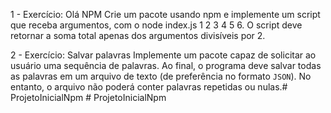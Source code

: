 1 - Exercício: Olá NPM
Crie um pacote usando npm e implemente um script que receba argumentos, com o node 
index.js 1 2 3 4 5 6. O script deve retornar a soma total apenas dos argumentos divisíveis 
por 2.

2 - Exercício: Salvar palavras
Implemente um pacote capaz de solicitar ao usuário uma sequência de palavras. 
Ao final, o programa deve salvar todas as palavras em um arquivo de texto (de 
preferência no formato `JSON`). No entanto, o arquivo não poderá conter 
palavras repetidas ou nulas.#   P r o j e t o I n i c i a l N p m  
 #   P r o j e t o I n i c i a l N p m  
 
